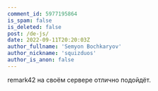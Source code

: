 ```yaml
---
comment_id: 5977195864
is_spam: false
is_deleted: false
post: /de-js/
date: 2022-09-11T20:20:03Z
author_fullname: 'Semyon Bochkaryov'
author_nickname: 'squizduos'
author_is_anon: false
---
```


<p>remark42 на своём сервере отлично подойдёт.</p>
